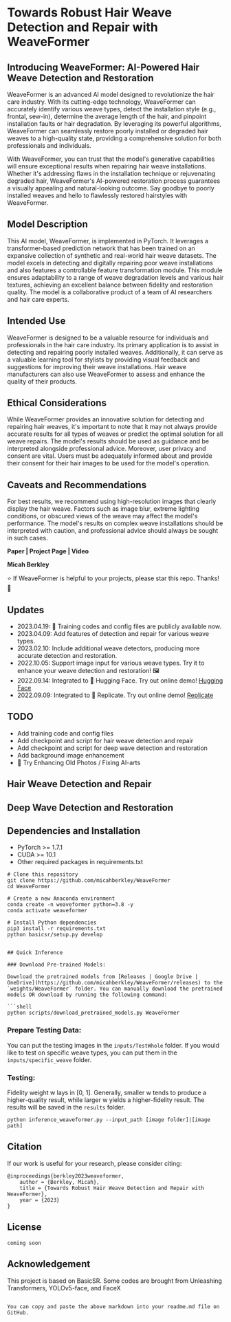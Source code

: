 
# Towards Robust Hair Weave Detection and Repair with WeaveFormer

## Introducing WeaveFormer: AI-Powered Hair Weave Detection and Restoration

WeaveFormer is an advanced AI model designed to revolutionize the hair care industry. With its cutting-edge technology, WeaveFormer can accurately identify various weave types, detect the installation style (e.g., frontal, sew-in), determine the average length of the hair, and pinpoint installation faults or hair degradation. By leveraging its powerful algorithms, WeaveFormer can seamlessly restore poorly installed or degraded hair weaves to a high-quality state, providing a comprehensive solution for both professionals and individuals.

With WeaveFormer, you can trust that the model's generative capabilities will ensure exceptional results when repairing hair weave installations. Whether it's addressing flaws in the installation technique or rejuvenating degraded hair, WeaveFormer's AI-powered restoration process guarantees a visually appealing and natural-looking outcome. Say goodbye to poorly installed weaves and hello to flawlessly restored hairstyles with WeaveFormer.

## Model Description

This AI model, WeaveFormer, is implemented in PyTorch. It leverages a transformer-based prediction network that has been trained on an expansive collection of synthetic and real-world hair weave datasets. The model excels in detecting and digitally repairing poor weave installations and also features a controllable feature transformation module. This module ensures adaptability to a range of weave degradation levels and various hair textures, achieving an excellent balance between fidelity and restoration quality. The model is a collaborative product of a team of AI researchers and hair care experts.

## Intended Use

WeaveFormer is designed to be a valuable resource for individuals and professionals in the hair care industry. Its primary application is to assist in detecting and repairing poorly installed weaves. Additionally, it can serve as a valuable learning tool for stylists by providing visual feedback and suggestions for improving their weave installations. Hair weave manufacturers can also use WeaveFormer to assess and enhance the quality of their products.

## Ethical Considerations

While WeaveFormer provides an innovative solution for detecting and repairing hair weaves, it's important to note that it may not always provide accurate results for all types of weaves or predict the optimal solution for all weave repairs. The model's results should be used as guidance and be interpreted alongside professional advice. Moreover, user privacy and consent are vital. Users must be adequately informed about and provide their consent for their hair images to be used for the model's operation.

## Caveats and Recommendations

For best results, we recommend using high-resolution images that clearly display the hair weave. Factors such as image blur, extreme lighting conditions, or obscured views of the weave may affect the model's performance. The model's results on complex weave installations should be interpreted with caution, and professional advice should always be sought in such cases.

**Paper | Project Page | Video**
  
**Micah Berkley**

⭐ If WeaveFormer is helpful to your projects, please star this repo. Thanks! 🤗

## Updates

* 2023.04.19: 🐳 Training codes and config files are publicly available now.
* 2023.04.09: Add features of detection and repair for various weave types.
* 2023.02.10: Include additional weave detectors, producing more accurate detection and restoration.
* 2022.10.05: Support image input for various weave types. Try it to enhance your weave detection and restoration! 🖼️
* 2022.09.14: Integrated to 🤗 Hugging Face. Try out online demo! [Hugging Face](https://huggingface.co/)
* 2022.09.09: Integrated to 🚀 Replicate. Try out online demo! [Replicate](https://replicate.ai/)

## TODO
* Add training code and config files
* Add checkpoint and script for hair weave detection and repair
* Add checkpoint and script for deep wave detection and restoration
* Add background image enhancement
* 🐼 Try Enhancing Old Photos / Fixing AI-arts

## Hair Weave Detection and Repair

## Deep Wave Detection and Restoration

## Dependencies and Installation

* PyTorch >= 1.7.1
* CUDA >= 10.1
* Other required packages in requirements.txt

```shell
# Clone this repository
git clone https://github.com/micahberkley/WeaveFormer
cd WeaveFormer

# Create a new Anaconda environment
conda create -n weaveformer python=3.8 -y
conda activate weaveformer

# Install Python dependencies
pip3 install -r requirements.txt
python basicsr/setup.py develop


## Quick Inference

### Download Pre-trained Models:

Download the pretrained models from [Releases | Google Drive | OneDrive](https://github.com/micahberkley/WeaveFormer/releases) to the `weights/WeaveFormer` folder. You can manually download the pretrained models OR download by running the following command:

```shell
python scripts/download_pretrained_models.py WeaveFormer
```

### Prepare Testing Data:

You can put the testing images in the `inputs/TestWhole` folder. If you would like to test on specific weave types, you can put them in the `inputs/specific_weave` folder.

### Testing:

Fidelity weight w lays in [0, 1]. Generally, smaller w tends to produce a higher-quality result, while larger w yields a higher-fidelity result. The results will be saved in the `results` folder.

```shell
python inference_weaveformer.py --input_path [image folder]|[image path]
```

## Citation

If our work is useful for your research, please consider citing:

```shell
@inproceedings{berkley2023weaveformer,
    author = {Berkley, Micah},
    title = {Towards Robust Hair Weave Detection and Repair with WeaveFormer},
    year = {2023}
}
```

## License
``` coming soon ```

## Acknowledgement

This project is based on BasicSR. Some codes are brought from Unleashing Transformers, YOLOv5-face, and FaceX
```

You can copy and paste the above markdown into your readme.md file on GitHub.
